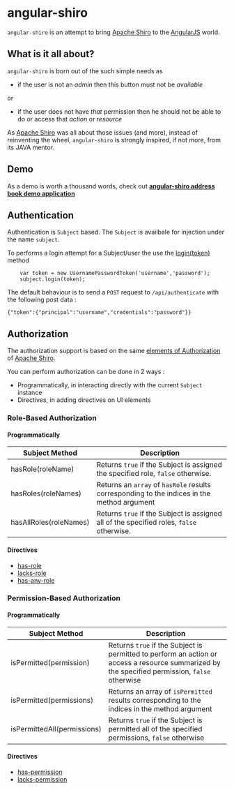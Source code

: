 angular-shiro
=============

`angular-shiro` is an attempt to bring [Apache Shiro](http://shiro.apache.org/) to the [AngularJS](https://angularjs.org/) world.

## What is it all about?

`angular-shiro` is born out of the such simple needs as

* if the user is not an *admin* then this button must not be *available*

or

* if the user does not have *that* permission then he should not be able to do or access that *action* or *resource*

As [Apache Shiro](http://shiro.apache.org/) was all about those issues (and more), instead of reinventing the wheel, `angular-shiro` is strongly inspired, if not more, from its JAVA mentor.

## Demo

As a demo is worth a thousand words, check out [**angular-shiro address book demo application**](http://gnavarro77.github.io/angular-shiro)

## Authentication

Authentication is `Subject` based. The `Subject` is availbale for injection under the name `subject`.

To performs a login attempt for a Subject/user the use the [login(token)](http://gnavarro77.github.io/angular-shiro/docs/#/api/angularShiro.services.subject) method

        var token = new UsernamePasswordToken('username','password');
        subject.login(token);
        
The default behaviour is to send a `POST` request to `/api/authenticate` with the following post data :

    {"token":{"principal":"username","credentials":"password"}}

## Authorization

The authorization support is based on the same [elements of Authorization](http://shiro.apache.org/authorization.html#Authorization-ElementsofAuthorization) of [Apache Shiro](http://shiro.apache.org/).

You can perform authorization can be done in 2 ways :

* Programmatically, in interacting directly with the current `Subject` instance
* Directives, in adding directives on UI elements

### Role-Based Authorization

#### Programmatically

| Subject Method | Description 
| ------------- |-------------
| hasRole(roleName) | Returns `true` if the Subject is assigned the specified role, `false` otherwise.
| hasRoles(roleNames)|  Returns an `array` of `hasRole` results corresponding to the indices in the method argument
|hasAllRoles(roleNames)|Returns `true` if the Subject is assigned all of the specified roles, `false` otherwise. 

#### Directives

* [has-role](http://gnavarro77.github.io/angular-shiro/docs/#/api/angularShiro.directives.hasRole)
* [lacks-role](http://gnavarro77.github.io/angular-shiro/docs/#/api/angularShiro.directives.lacksRole)
* [has-any-role](http://gnavarro77.github.io/angular-shiro/docs/#/api/angularShiro.directives.hasAnyRole)

### Permission-Based Authorization

#### Programmatically

| Subject Method | Description 
| ------------- |-------------
| isPermitted(permission) | Returns `true` if the Subject is permitted to perform an action or access a resource summarized by the specified permission, `false` otherwise
|isPermitted(permissions)| Returns an array of `isPermitted` results corresponding to the indices in the method argument
|isPermittedAll(permissions)|Returns `true` if the Subject is permitted all of the specified permissions, `false` otherwise

#### Directives

* [has-permission](http://gnavarro77.github.io/angular-shiro/docs/#/api/angularShiro.directives.hasPermission)
* [lacks-permission](http://gnavarro77.github.io/angular-shiro/docs/#/api/angularShiro.directives.lacksPermission)
